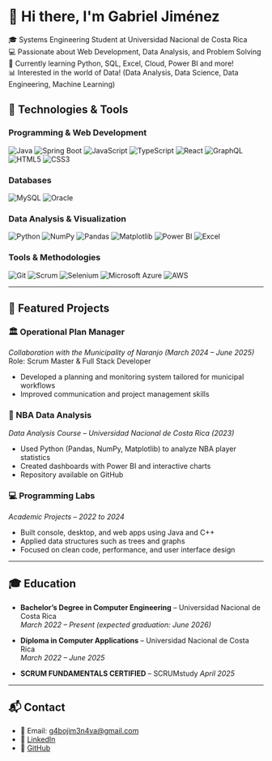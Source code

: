 # 👋 Hi there, I'm Gabriel Jiménez

🎓 Systems Engineering Student at Universidad Nacional de Costa Rica  
💻 Passionate about Web Development, Data Analysis, and Problem Solving  
🌱 Currently learning Python, SQL, Excel, Cloud, Power BI and more!   
📊 Interested in the world of Data! (Data Analysis, Data Science, Data Engineering, Machine Learning)

## 🧰 Technologies & Tools

### Programming & Web Development

![Java](https://img.shields.io/badge/Java-ED8B00?style=flat&logo=java&logoColor=white)
![Spring Boot](https://img.shields.io/badge/Spring_Boot-6DB33F?style=flat&logo=spring-boot&logoColor=white)
![JavaScript](https://img.shields.io/badge/JavaScript-F7DF1E?style=flat&logo=javascript&logoColor=black)
![TypeScript](https://img.shields.io/badge/TypeScript-3178C6?style=flat&logo=typescript&logoColor=white)
![React](https://img.shields.io/badge/React-20232A?style=flat&logo=react)
![GraphQL](https://img.shields.io/badge/GraphQL-E10098?style=flat&logo=graphql&logoColor=white)
![HTML5](https://img.shields.io/badge/HTML5-E34F26?style=flat&logo=html5&logoColor=white)
![CSS3](https://img.shields.io/badge/CSS3-1572B6?style=flat&logo=css3&logoColor=white)

### Databases

![MySQL](https://img.shields.io/badge/MySQL-4479A1?style=flat&logo=mysql&logoColor=white)
![Oracle](https://img.shields.io/badge/Oracle-F80000?style=flat&logo=oracle&logoColor=white)

### Data Analysis & Visualization

![Python](https://img.shields.io/badge/Python-3776AB?style=flat&logo=python&logoColor=white)
![NumPy](https://img.shields.io/badge/NumPy-013243?style=flat&logo=numpy&logoColor=white)
![Pandas](https://img.shields.io/badge/Pandas-150458?style=flat&logo=pandas&logoColor=white)
![Matplotlib](https://img.shields.io/badge/Matplotlib-0088CC?style=flat&logo=plotly&logoColor=white)
![Power BI](https://img.shields.io/badge/Power_BI-F2C811?style=flat&logo=powerbi&logoColor=black)
![Excel](https://img.shields.io/badge/Microsoft_Excel-217346?style=flat&logo=microsoft-excel&logoColor=white)

### Tools & Methodologies

![Git](https://img.shields.io/badge/Git-F05032?style=flat&logo=git&logoColor=white)
![Scrum](https://img.shields.io/badge/Scrum-6DB33F?style=flat&logo=scrumalliance&logoColor=white)
![Selenium](https://img.shields.io/badge/Selenium-43B02A?style=flat&logo=selenium&logoColor=white)
![Microsoft Azure](https://img.shields.io/badge/Azure-0078D4?style=flat&logo=microsoft-azure&logoColor=white)
![AWS](https://img.shields.io/badge/AWS-232F3E?style=flat&logo=amazon-aws&logoColor=white)

---

## 📌 Featured Projects

### 🏛️ Operational Plan Manager  
*Collaboration with the Municipality of Naranjo (March 2024 – June 2025)*  
Role: Scrum Master & Full Stack Developer  
- Developed a planning and monitoring system tailored for municipal workflows  
- Improved communication and project management skills

### 🏀 NBA Data Analysis  
*Data Analysis Course – Universidad Nacional de Costa Rica (2023)*  
- Used Python (Pandas, NumPy, Matplotlib) to analyze NBA player statistics  
- Created dashboards with Power BI and interactive charts  
- Repository available on GitHub

### 💻 Programming Labs  
*Academic Projects – 2022 to 2024*  
- Built console, desktop, and web apps using Java and C++  
- Applied data structures such as trees and graphs  
- Focused on clean code, performance, and user interface design

---

## 🎓 Education

- **Bachelor’s Degree in Computer Engineering** – Universidad Nacional de Costa Rica  
  _March 2022 – Present (expected graduation: June 2026)_

- **Diploma in Computer Applications** – Universidad Nacional de Costa Rica  
  _March 2022 – June 2025_

- **SCRUM FUNDAMENTALS CERTIFIED** – SCRUMstudy
  _April 2025_
  
---

## 📬 Contact

- 📧 Email: g4bojim3n4va@gmail.com  
- 💼 [LinkedIn](https://www.linkedin.com/in/gabriel-jiménez-navarro-108687291)  
- 🐙 [GitHub](https://github.com/G4br13L-J)





